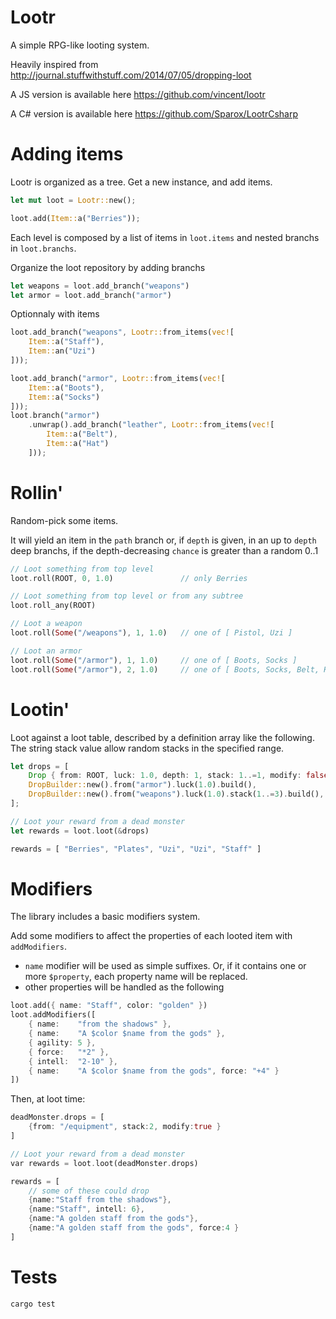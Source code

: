 Lootr
=====

A simple RPG-like looting system.

Heavily inspired from http://journal.stuffwithstuff.com/2014/07/05/dropping-loot

A JS version is available here https://github.com/vincent/lootr

A C# version is available here https://github.com/Sparox/LootrCsharp

Adding items
=====

Lootr is organized as a tree. Get a new instance, and add items.

```rust
let mut loot = Lootr::new();

loot.add(Item::a("Berries"));
```

Each level is composed by a list of items in `loot.items` and nested branchs in `loot.branchs`.

Organize the loot repository by adding branchs

```rust
let weapons = loot.add_branch("weapons")
let armor = loot.add_branch("armor")
```

Optionnaly with items

```rust
loot.add_branch("weapons", Lootr::from_items(vec![
    Item::a("Staff"),
    Item::an("Uzi")
]));

loot.add_branch("armor", Lootr::from_items(vec![
    Item::a("Boots"),
    Item::a("Socks")
]));
loot.branch("armor")
    .unwrap().add_branch("leather", Lootr::from_items(vec![
        Item::a("Belt"),
        Item::a("Hat")
    ]));
```

Rollin'
=====

Random-pick some items.

It will yield an item in the `path` branch or, if `depth` is given, in an up to `depth` deep branchs, if the depth-decreasing `chance` is greater than a random 0..1

```rust
// Loot something from top level
loot.roll(ROOT, 0, 1.0)               // only Berries

// Loot something from top level or from any subtree
loot.roll_any(ROOT)

// Loot a weapon
loot.roll(Some("/weapons"), 1, 1.0)   // one of [ Pistol, Uzi ]

// Loot an armor
loot.roll(Some("/armor"), 1, 1.0)     // one of [ Boots, Socks ]
loot.roll(Some("/armor"), 2, 1.0)     // one of [ Boots, Socks, Belt, Hat ]

```

Lootin'
=====

Loot against a loot table, described by a definition array like the following. The string stack value allow random stacks in the specified range.

```rust
let drops = [
    Drop { from: ROOT, luck: 1.0, depth: 1, stack: 1..=1, modify: false },
    DropBuilder::new().from("armor").luck(1.0).build(),
    DropBuilder::new().from("weapons").luck(1.0).stack(1..=3).build(),
];

// Loot your reward from a dead monster
let rewards = loot.loot(&drops)

rewards = [ "Berries", "Plates", "Uzi", "Uzi", "Staff" ]
```

Modifiers
=====
The library includes a basic modifiers system.

Add some modifiers to affect the properties of each looted item with `addModifiers`.
* `name` modifier will be used as simple suffixes. Or, if it contains one or more `$property`, each property name will be replaced.
* other properties will be handled as the following
```rust
loot.add({ name: "Staff", color: "golden" })
loot.addModifiers([
    { name:    "from the shadows" },
    { name:    "A $color $name from the gods" },
    { agility: 5 },
    { force:   "*2" },
    { intell:  "2-10" },
    { name:    "A $color $name from the gods", force: "+4" }
])
```

Then, at loot time:
```rust
deadMonster.drops = [
    {from: "/equipment", stack:2, modify:true }
]

// Loot your reward from a dead monster
var rewards = loot.loot(deadMonster.drops)

rewards = [
    // some of these could drop
    {name:"Staff from the shadows"},
    {name:"Staff", intell: 6},
    {name:"A golden staff from the gods"},
    {name:"A golden staff from the gods", force:4 }
]
```

Tests
=====

`cargo test`

